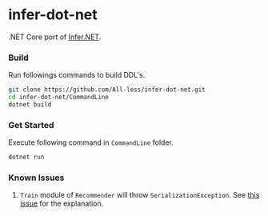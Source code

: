 # infer-dot-net

.NET Core port of [Infer.NET](http://research.microsoft.com/infernet).

### Build

Run followings commands to build DDL's.

```bash
git clone https://github.com/All-less/infer-dot-net.git
cd infer-dot-net/CommandLine
dotnet build
```

### Get Started

Execute following command in `CommandLine` folder.

```bash
dotnet run
```

### Known Issues

1. `Train` module of `Recommender` will throw `SerializationException`. See [this issue](https://github.com/dotnet/corefx/issues/23213) for the explanation.
